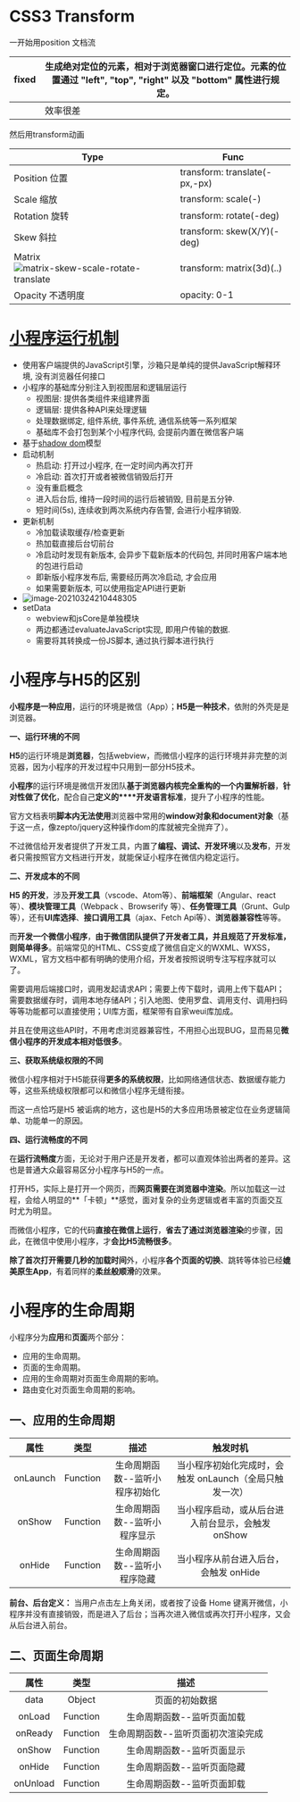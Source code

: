 # CSS3 Transform

一开始用position 文档流

| fixed | 生成绝对定位的元素，相对于浏览器窗口进行定位。元素的位置通过 "left", "top", "right" 以及 "bottom" 属性进行规定。 |
| ----- | ------------------------------------------------------------ |
|       | 效率很差                                                     |

然后用transform动画

| **Type**                                                     | **Func**                      |
| ------------------------------------------------------------ | ----------------------------- |
| Position 位置                                                | transform: translate(-px,-px) |
| Scale 缩放                                                   | transform: scale(-)           |
| Rotation 旋转                                                | transform: rotate(-deg)       |
| Skew 斜拉                                                    | transform: skew(X/Y)(-deg)    |
| Matrix ![matrix-skew-scale-rotate-translate](https://cdn.jsdelivr.net/gh/rxdragon/webLearning/img/20210325105018.gif) | transform: matrix(3d)(..)     |
| Opacity 不透明度                                             | opacity: 0-1                  |

# [小程序运行机制](https://segmentfault.com/a/1190000019131399)

- 使用客户端提供的JavaScript引擎，沙箱只是单纯的提供JavaScript解释环境, 没有浏览器任何接口
- 小程序的基础库分别注入到视图层和逻辑层运行
  - 视图层: 提供各类组件来组建界面
  - 逻辑层: 提供各种API来处理逻辑
  - 处理数据绑定, 组件系统, 事件系统, 通信系统等一系列框架
  - 基础库不会打包到某个小程序代码, 会提前内置在微信客户端
- 基于[shadow dom](https://developer.mozilla.org/en-US/docs/Web/Web_Components/Using_shadow_DOM)模型
- 启动机制
  - 热启动: 打开过小程序, 在一定时间内再次打开
  - 冷启动: 首次打开或者被微信销毁后打开
  - 没有重启概念
  - 进入后台后, 维持一段时间的运行后被销毁, 目前是五分钟.
  - 短时间(5s), 连续收到两次系统内存告警, 会进行小程序销毁.
- 更新机制
  - 冷加载读取缓存/检查更新
  - 热加载直接后台切前台
  - 冷启动时发现有新版本, 会异步下载新版本的代码包, 并同时用客户端本地的包进行启动
  - 即新版小程序发布后, 需要经历两次冷启动, 才会应用
  - 如果需要新版本, 可以使用指定API进行更新
- ![image-20210324210448305](https://cdn.jsdelivr.net/gh/rxdragon/webLearning/img/20210324210449.png)
- setData
  - webview和jsCore是单独模块
  - 两边都通过evaluateJavaScript实现, 即用户传输的数据.
  - 需要将其转换成一份JS脚本, 通过执行脚本进行执行

# 小程序与H5的区别

**小程序是一种应用**，运行的环境是微信（App）；**H5是一种技术**，依附的外壳是是浏览器。

**一、运行环境的不同**

**H5**的运行环境是**浏览器**，包括webview，而微信小程序的运行环境并非完整的浏览器，因为小程序的开发过程中只用到一部分H5技术。

**小程序**的运行环境是微信开发团队**基于浏览器内核完全重构的一个内置解析器**，**针对性做了优化**，配合自己**定义的****开发语言标准**，提升了小程序的性能。

官方文档表明**脚本内无法使用**浏览器中常用的**window对象和document对象**（基于这一点，像zepto/jquery这种操作dom的库就被完全抛弃了）。

不过微信给开发者提供了开发工具，内置了**编程、调试、开发环境**以及**发布**，开发者只需按照官方文档进行开发，就能保证小程序在微信内稳定运行。

**二、开发成本的不同**

**H5 的开发**，涉及**开发工具**（vscode、Atom等）、**前端框架**（Angular、react等）、**模块管理工具**（Webpack 、Browserify 等）、**任务管理工具**（Grunt、Gulp等），还有**UI库选择**、**接口调用工具**（ajax、Fetch Api等）、**浏览器兼容性**等等。

而**开发一个微信小程序**，**由于微信团队提供了开发者工具，并且规范了开发标准，则简单得多**。前端常见的HTML、CSS变成了微信自定义的WXML、WXSS，WXML，官方文档中都有明确的使用介绍，开发者按照说明专注写程序就可以了。

需要调用后端接口时，调用发起请求API；需要上传下载时，调用上传下载API；需要数据缓存时，调用本地存储API；引入地图、使用罗盘、调用支付、调用扫码等等功能都可以直接使用；UI库方面，框架带有自家weui库加成。

并且在使用这些API时，不用考虑浏览器兼容性，不用担心出现BUG，显而易见**微信小程序的开发成本相对低很多**。

**三、获取系统级权限的不同**

微信小程序相对于H5能获得**更多的系统权限**，比如网络通信状态、数据缓存能力等，这些系统级权限都可以和微信小程序无缝衔接。

而这一点恰巧是H5 被诟病的地方，这也是H5的大多应用场景被定位在业务逻辑简单、功能单一的原因。

**四、运行流畅度的不同**

在**运行流畅度**方面，无论对于用户还是开发者，都可以直观体验出两者的差异。这也是普通大众最容易区分小程序与H5的一点。

打开H5，实际上是打开一个网页，而**网页需要在浏览器中渲染**。所以加载这一过程，会给人明显的**「卡顿」**感觉，面对复杂的业务逻辑或者丰富的页面交互时尤为明显。

而微信小程序，它的代码**直接在微信上运行**，**省去了通过浏览器渲染**的步骤，因此，在微信中使用小程序，才**会比H5流畅很多**。

**除了首次打开需要几秒的加载时间**外，小程序**各个页面的切换**、跳转等体验已经**媲美原生App**，有着同样的**柔丝般顺滑**的效果。

# 小程序的生命周期

小程序分为**应用**和**页面**两个部分：

- 应用的生命周期。
- 页面的生命周期。
- 应用的生命周期对页面生命周期的影响。
- 路由变化对页面生命周期的影响。

## 一、应用的生命周期

|   属性   |   类型   |              描述              |                        触发时机                         |
| :------: | :------: | :----------------------------: | :-----------------------------------------------------: |
| onLaunch | Function | 生命周期函数--监听小程序初始化 | 当小程序初始化完成时，会触发 onLaunch（全局只触发一次） |
|  onShow  | Function |  生命周期函数--监听小程序显示  |    当小程序启动，或从后台进入前台显示，会触发 onShow    |
|  onHide  | Function |  生命周期函数--监听小程序隐藏  |          当小程序从前台进入后台，会触发 onHide          |

**前台、后台定义：** 当用户点击左上角关闭，或者按了设备 Home 键离开微信，小程序并没有直接销毁，而是进入了后台；当再次进入微信或再次打开小程序，又会从后台进入前台。

## 二、页面生命周期

|   属性   |   类型   |                描述                |
| :------: | :------: | :--------------------------------: |
|   data   |  Object  |           页面的初始数据           |
|  onLoad  | Function |     生命周期函数--监听页面加载     |
| onReady  | Function | 生命周期函数--监听页面初次渲染完成 |
|  onShow  | Function |     生命周期函数--监听页面显示     |
|  onHide  | Function |     生命周期函数--监听页面隐藏     |
| onUnload | Function |     生命周期函数--监听页面卸载     |

